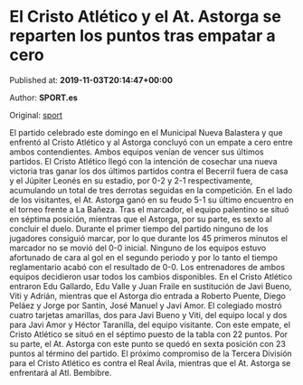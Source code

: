 
# El Cristo Atlético y el At. Astorga se reparten los puntos tras empatar a cero

Published at: **2019-11-03T20:14:47+00:00**

Author: **SPORT.es**

Original: [sport](https://www.sport.es/es/noticias/tercera-division/el-cristo-atletico-y-el-at-astorga-se-reparten-los-puntos-tras-empatar-a-cero-7713158)

El partido celebrado este domingo en el Municipal Nueva Balastera y que enfrentó al Cristo Atlético y al Astorga concluyó con un empate a cero entre ambos contendientes. Ambos equipos venían de vencer sus últimos partidos. El Cristo Atlético llegó con la intención de cosechar una nueva victoria tras ganar los dos últimos partidos contra el Becerril fuera de casa y el Júpiter Leonés en su estadio, por 0-2 y 2-1 respectivamente, acumulando un total de tres derrotas seguidas en la competición. En el lado de los visitantes, el At. Astorga ganó en su feudo 5-1 su último encuentro en el torneo frente a La Bañeza. Tras el marcador, el equipo palentino se situó en séptima posición, mientras que el Astorga, por su parte, es sexto al concluir el duelo.
Durante el primer tiempo del partido ninguno de los jugadores consiguió marcar, por lo que durante los 45 primeros minutos el marcador no se movió del 0-0 inicial.
Ninguno de los equipos estuvo afortunado de cara al gol en el segundo periodo y por lo tanto el tiempo reglamentario acabó con el resultado de 0-0.
Los entrenadores de ambos equipos decidieron usar todos los cambios disponibles. En el Cristo Atlético entraron Edu Gallardo, Edu Valle y Juan Fraile en sustitución de Javi Bueno, Viti y Adrián, mientras que el Astorga dio entrada a Roberto Puente, Diego Peláez y Jorge por Santin, José Manuel y Javi Amor.
El colegiado mostró cuatro tarjetas amarillas, dos para Javi Bueno y Viti, del equipo local y dos para Javi Amor y Héctor Taranilla, del equipo visitante.
Con este empate, el Cristo Atlético se situó en el séptimo puesto de la tabla con 22 puntos. Por su parte, el At. Astorga con este punto se quedó en sexta posición con 23 puntos al término del partido.
El próximo compromiso de la Tercera División para el Cristo Atlético es contra el Real Ávila, mientras que el At. Astorga se enfrentará al Atl. Bembibre.

